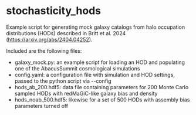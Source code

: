 # stochasticity_hods
Example script for generating mock galaxy catalogs from halo occupation distributions (HODs) described in Britt et al. 2024 (https://arxiv.org/abs/2404.04252).

Included are the following files:

  - galaxy_mock.py: an example script for loading an HOD and populating one of the AbacusSummit cosmological simulations
  - config.yaml: a configuration file with simulation and HOD settings, passed to the python script via --config
  - hods_ab_200.hdf5: data file containing parameters for 200 Monte Carlo sampled HODs with redMaGiC-like galaxy bias and density
  - hods_noab_500.hdf5: likewise for a set of 500 HODs with assembly bias parameters turned off
